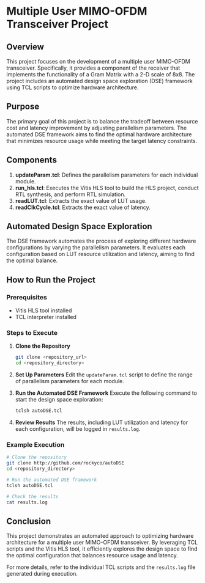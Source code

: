 # Multiple User MIMO-OFDM Transceiver Project

## Overview

This project focuses on the development of a multiple user MIMO-OFDM transceiver. Specifically, it provides a component of the receiver that implements the functionality of a Gram Matrix with a 2-D scale of 8x8. The project includes an automated design space exploration (DSE) framework using TCL scripts to optimize hardware architecture.

## Purpose

The primary goal of this project is to balance the tradeoff between resource cost and latency improvement by adjusting parallelism parameters. The automated DSE framework aims to find the optimal hardware architecture that minimizes resource usage while meeting the target latency constraints.

## Components

1. **updateParam.tcl**: Defines the parallelism parameters for each individual module.
2. **run_hls.tcl**: Executes the Vitis HLS tool to build the HLS project, conduct RTL synthesis, and perform RTL simulation.
3. **readLUT.tcl**: Extracts the exact value of LUT usage.
4. **readClkCycle.tcl**: Extracts the exact value of latency.

## Automated Design Space Exploration

The DSE framework automates the process of exploring different hardware configurations by varying the parallelism parameters. It evaluates each configuration based on LUT resource utilization and latency, aiming to find the optimal balance.

## How to Run the Project

### Prerequisites

- Vitis HLS tool installed
- TCL interpreter installed

### Steps to Execute

1. **Clone the Repository**
   ```sh
   git clone <repository_url>
   cd <repository_directory>
   ```

2. **Set Up Parameters**
   Edit the `updateParam.tcl` script to define the range of parallelism parameters for each module.

3. **Run the Automated DSE Framework**
   Execute the following command to start the design space exploration:
   ```sh
   tclsh autoDSE.tcl
   ```

4. **Review Results**
   The results, including LUT utilization and latency for each configuration, will be logged in `results.log`.

### Example Execution

```sh
# Clone the repository
git clone http://github.com/rockyco/autoDSE
cd <repository_directory>

# Run the automated DSE framework
tclsh autoDSE.tcl

# Check the results
cat results.log
```

## Conclusion

This project demonstrates an automated approach to optimizing hardware architecture for a multiple user MIMO-OFDM transceiver. By leveraging TCL scripts and the Vitis HLS tool, it efficiently explores the design space to find the optimal configuration that balances resource usage and latency.

For more details, refer to the individual TCL scripts and the `results.log` file generated during execution.